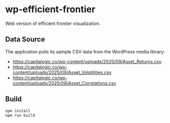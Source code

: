 # wp-efficient-frontier

Web version of efficient frontier visualization.

## Data Source
The application pulls its sample CSV data from the WordPress media library:

- https://capitalogic.co/wp-content/uploads/2025/09/Asset_Returns.csv
- https://capitalogic.co/wp-content/uploads/2025/09/Asset_Volatilities.csv
- https://capitalogic.co/wp-content/uploads/2025/09/Asset_Correlations.csv

## Build
```bash
npm install
npm run build
```
